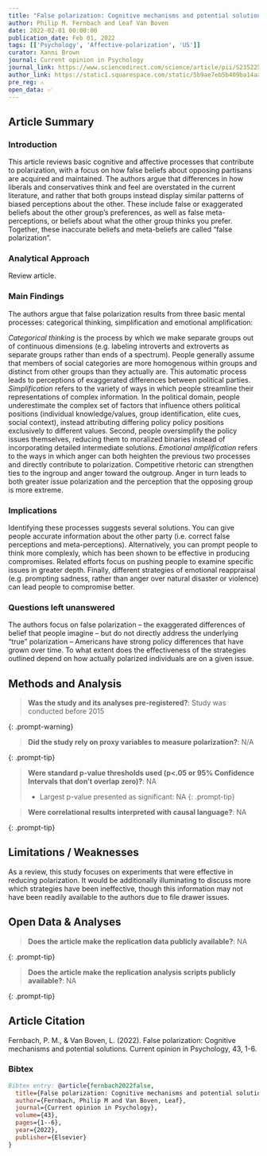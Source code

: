 ```yaml
---
title: "False polarization: Cognitive mechanisms and potential solutions"
author: Philip M. Fernbach and Leaf Van Boven
date: 2022-02-01 00:00:00
publication_date: Feb 01, 2022
tags: [['Psychology', 'Affective-polarization', 'US']]
curator: Xanni Brown
journal: Current opinion in Psychology
journal_link: https://www.sciencedirect.com/science/article/pii/S2352250X21000749?casa_token=Qo4VFNamY-oAAAAA:dyAkH6y2JK6TQvJ1MoMbfZ3q4KRIEm3El6VXXcshNIY1AyBVPwpX41TC-SyqYEuMsvtUfgpIfg
author_link: https://static1.squarespace.com/static/5b9ae7eb5b409ba14aae53dc/t/6283def9151b7b538aec2a9d/1652809466019/Fernbach+Van+Boven+False+Polarization.pdf
pre_reg: ⚠️
open_data: ✅
---
```


## Article Summary

### Introduction
This article reviews basic cognitive and affective processes that contribute to polarization, with a focus on how false beliefs about opposing partisans are acquired and maintained. The authors argue that differences in how liberals and conservatives think and feel are overstated in the current literature, and rather that both groups instead display similar patterns of biased perceptions about the other. These include false or exaggerated beliefs about the other group’s preferences, as well as false meta-perceptions, or beliefs about what the other group thinks you prefer. Together, these inaccurate beliefs and meta-beliefs are called “false polarization”.

### Analytical Approach
Review article.

### Main Findings
The authors argue that false polarization results from three basic mental processes: categorical thinking, simplification and emotional amplification: 

<i>Categorical thinking</i> is the process by which we make separate groups out of continuous dimensions (e.g. labeling introverts and extroverts as separate groups rather than ends of a spectrum). People generally assume that members of social categories are more homogenous within groups and distinct from other groups than they actually are. This automatic process leads to perceptions of exaggerated differences between political parties. 
<i>Simplification</i> refers to the variety of ways in which people streamline their representations of complex information. In the political domain, people underestimate the complex set of factors that influence others political positions (individual knowledge/values, group identification, elite cues, social context), instead attributing differing policy policy positions exclusively to different values. Second, people oversimplify the policy issues themselves, reducing them to moralized binaries instead of incorporating detailed intermediate solutions.
<i>Emotional amplification</i> refers to the ways in which anger can both heighten the previous two processes and directly contribute to polarization. Competitive rhetoric can strengthen ties to the ingroup and anger toward the outgroup. Anger in turn leads to both greater issue polarization and the perception that the opposing group is more extreme. 

### Implications
Identifying these processes suggests several solutions. You can give people accurate information about the other party (i.e. correct false perceptions and meta-perceptions). Alternatively, you can prompt people to think more complexly, which has been shown to be effective in producing compromises. Related efforts focus on pushing people to examine specific issues in greater depth. Finally, different strategies of emotional reappraisal (e.g. prompting sadness, rather than anger over natural disaster or violence) can lead people to compromise better.

### Questions left unanswered
The authors focus on false polarization – the exaggerated differences of belief that people imagine – but do not directly address the underlying “true” polarization – Americans have strong policy differences that have grown over time. To what extent does the effectiveness of the strategies outlined depend on  how actually polarized individuals are on a given issue.

## Methods and Analysis

> **Was the study and its analyses pre-registered?**: Study was conducted before 2015
> 
{: .prompt-warning}

> **Did the study rely on proxy variables to measure polarization?**: N/A
> 
> 
> 
{: .prompt-tip}


> **Were standard p-value thresholds used (p<.05 or 95% Confidence Intervals that don’t overlap zero)?**: NA
> 
> - Largest p-value presented as significant: NA
{: .prompt-tip}

> **Were correlational results interpreted with causal language?**: NA
> 
{: .prompt-tip}

## Limitations / Weaknesses

As a review, this study focuses on experiments that were effective in reducing polarization. It would be additionally illuminating to discuss more which strategies have been ineffective, though this information may not have been readily available to the authors due to file drawer issues.

## Open Data & Analyses

> **Does the article make the replication data publicly available?**: NA
> 
{: .prompt-tip}

> **Does the article make the replication analysis scripts publicly available?**: NA
> 
{: .prompt-tip}



## Article Citation

Fernbach, P. M., & Van Boven, L. (2022). False polarization: Cognitive mechanisms and potential solutions. Current opinion in Psychology, 43, 1-6.

### Bibtex

```bibtex
Bibtex entry: @article{fernbach2022false,
  title={False polarization: Cognitive mechanisms and potential solutions},
  author={Fernbach, Philip M and Van Boven, Leaf},
  journal={Current opinion in Psychology},
  volume={43},
  pages={1--6},
  year={2022},
  publisher={Elsevier}
}
```